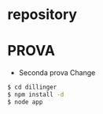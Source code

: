 # repository


# PROVA

- Seconda prova Change

```sh
$ cd dillinger
$ npm install -d
$ node app
```
